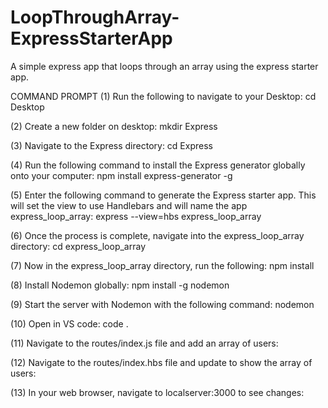 # LoopThroughArray-ExpressStarterApp
A simple express app that loops through an array using the express starter app. 

COMMAND PROMPT
(1) Run the following to navigate to your Desktop: cd Desktop

(2) Create a new folder on desktop: mkdir Express

(3) Navigate to the Express directory: cd Express

(4) Run the following command to install the Express generator globally onto your computer: npm install express-generator -g

(5) Enter the following command to generate the Express starter app. This will set the view to use Handlebars and will name the app express_loop_array: express --view=hbs express_loop_array

(6) Once the process is complete, navigate into the express_loop_array directory: cd express_loop_array 

(7) Now in the express_loop_array directory, run the following: npm install

(8) Install Nodemon globally: npm install -g nodemon

(9) Start the server with Nodemon with the following command: nodemon

(10) Open in VS code: code . 

(11) Navigate to the routes/index.js file and add an array of users:

(12) Navigate to the routes/index.hbs file and update to show the array of users:

(13) In your web browser, navigate to localserver:3000 to see changes: 
